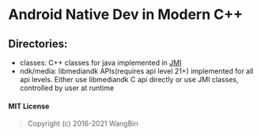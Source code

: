 # Android Native Dev in Modern C++

## Directories:

- classes: C++ classes for java implemented in [JMI](https://github.com/wang-bin/JMI)
- ndk/media: libmediandk APIs(requires api level 21+) implemented for all api levels. Either use libmediandk C api directly or use JMI classes, controlled by user at runtime

#### MIT License
>Copyright (c) 2016-2021 WangBin
